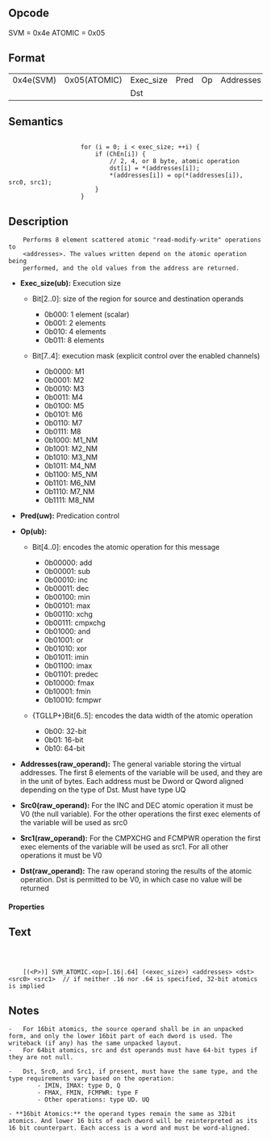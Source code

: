 <!---======================= begin_copyright_notice ============================

Copyright (C) 2020-2022 Intel Corporation

SPDX-License-Identifier: MIT

============================= end_copyright_notice ==========================-->

## Opcode

  SVM = 0x4e
  ATOMIC = 0x05

## Format

| | | | | | | |
| --- | --- | --- | --- | --- | --- | --- |
| 0x4e(SVM) | 0x05(ATOMIC) | Exec_size | Pred | Op | Addresses | Src0 | Src1 |
|           |              | Dst       |      |    |           |      |      |


## Semantics


```

                    for (i = 0; i < exec_size; ++i) {
                        if (ChEn[i]) {
                            // 2, 4, or 8 byte, atomic operation
                            dst[i] = *(addresses[i]);
                            *(addresses[i]) = op(*(addresses[i]), src0, src1);
                        }
                    }
```

## Description





```
    Performs 8 element scattered atomic "read-modify-write" operations to
    <addresses>. The values written depend on the atomic operation being
    performed, and the old values from the address are returned.
```


- **Exec_size(ub):** Execution size

  - Bit[2..0]: size of the region for source and destination operands

    - 0b000:  1 element (scalar)
    - 0b001:  2 elements
    - 0b010:  4 elements
    - 0b011:  8 elements
  - Bit[7..4]: execution mask (explicit control over the enabled channels)

    - 0b0000:  M1
    - 0b0001:  M2
    - 0b0010:  M3
    - 0b0011:  M4
    - 0b0100:  M5
    - 0b0101:  M6
    - 0b0110:  M7
    - 0b0111:  M8
    - 0b1000:  M1_NM
    - 0b1001:  M2_NM
    - 0b1010:  M3_NM
    - 0b1011:  M4_NM
    - 0b1100:  M5_NM
    - 0b1101:  M6_NM
    - 0b1110:  M7_NM
    - 0b1111:  M8_NM

- **Pred(uw):** Predication control


- **Op(ub):**

  - Bit[4..0]: encodes the atomic operation for this message

    - 0b00000:  add
    - 0b00001:  sub
    - 0b00010:  inc
    - 0b00011:  dec
    - 0b00100:  min
    - 0b00101:  max
    - 0b00110:  xchg
    - 0b00111:  cmpxchg
    - 0b01000:  and
    - 0b01001:  or
    - 0b01010:  xor
    - 0b01011:  imin
    - 0b01100:  imax
    - 0b01101:  predec
    - 0b10000:  fmax
    - 0b10001:  fmin
    - 0b10010:  fcmpwr
  - {TGLLP+}Bit[6..5]: encodes the data width of the atomic operation

    - 0b00:  32-bit
    - 0b01:  16-bit
    - 0b10:  64-bit

- **Addresses(raw_operand):** The general variable storing the virtual addresses. The first 8 elements of the variable will be used, and they are in the unit of bytes. Each address must be Dword or Qword aligned depending on the type of Dst. Must have type UQ


- **Src0(raw_operand):** For the INC and DEC atomic operation it must be V0 (the null variable). For the other operations the first exec elements of the variable will be used as src0


- **Src1(raw_operand):** For the CMPXCHG and FCMPWR operation the first exec elements of the variable will be used as src1. For all other operations it must be V0


- **Dst(raw_operand):** The raw operand storing the results of the atomic operation. Dst is permitted to be V0, in which case no value will be returned


#### Properties




## Text
```



    [(<P>)] SVM_ATOMIC.<op>[.16|.64] (<exec_size>) <addresses> <dst> <src0> <src1>  // if neither .16 nor .64 is specified, 32-bit atomics is implied
```
## Notes





    -   For 16bit atomics, the source operand shall be in an unpacked form, and only the lower 16bit part of each dword is used. The writeback (if any) has the same unpacked layout.
    -   For 64bit atomics, src and dst operands must have 64-bit types if they are not null.

    -   Dst, Src0, and Src1, if present, must have the same type, and the type requirements vary based on the operation:
            - IMIN, IMAX: type D, Q
            - FMAX, FMIN, FCMPWR: type F
            - Other operations: type UD. UQ

    - **16bit Atomics:** the operand types remain the same as 32bit atomics. And lower 16 bits of each dword will be reinterpreted as its 16 bit counterpart. Each access is a word and must be word-aligned.

